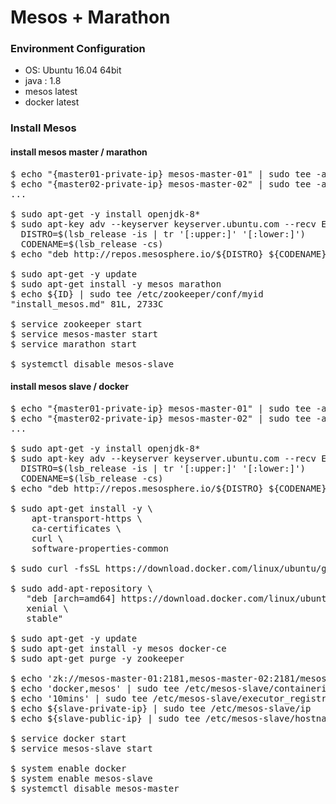 Mesos + Marathon
==================

### Environment Configuration
* OS: Ubuntu 16.04 64bit
* java : 1.8
* mesos latest
* docker latest

### Install Mesos

#### install mesos master / marathon

<pre>
$ echo "{master01-private-ip} mesos-master-01" | sudo tee -a /etc/hosts
$ echo "{master02-private-ip} mesos-master-02" | sudo tee -a /etc/hosts
...

$ sudo apt-get -y install openjdk-8*
$ sudo apt-key adv --keyserver keyserver.ubuntu.com --recv E56151BF
  DISTRO=$(lsb_release -is | tr '[:upper:]' '[:lower:]')
  CODENAME=$(lsb_release -cs)
$ echo "deb http://repos.mesosphere.io/${DISTRO} ${CODENAME} main" | sudo tee /etc/apt/sources.list.d/mesosphere.list

$ sudo apt-get -y update
$ sudo apt-get install -y mesos marathon
$ echo ${ID} | sudo tee /etc/zookeeper/conf/myid
"install_mesos.md" 81L, 2733C

$ service zookeeper start
$ service mesos-master start
$ service marathon start

$ systemctl disable mesos-slave
</pre>

#### install mesos slave / docker

<pre>
$ echo "{master01-private-ip} mesos-master-01" | sudo tee -a /etc/hosts
$ echo "{master02-private-ip} mesos-master-02" | sudo tee -a /etc/hosts
...

$ sudo apt-get -y install openjdk-8*
$ sudo apt-key adv --keyserver keyserver.ubuntu.com --recv E56151BF
  DISTRO=$(lsb_release -is | tr '[:upper:]' '[:lower:]')
  CODENAME=$(lsb_release -cs)
$ echo "deb http://repos.mesosphere.io/${DISTRO} ${CODENAME} main" | sudo tee /etc/apt/sources.list.d/mesosphere.list

$ sudo apt-get install -y \
    apt-transport-https \
    ca-certificates \
    curl \
    software-properties-common
  
$ sudo curl -fsSL https://download.docker.com/linux/ubuntu/gpg | sudo apt-key add -
  
$ sudo add-apt-repository \
   "deb [arch=amd64] https://download.docker.com/linux/ubuntu \
   xenial \
   stable"

$ sudo apt-get -y update
$ sudo apt-get install -y mesos docker-ce
$ sudo apt-get purge -y zookeeper

$ echo 'zk://mesos-master-01:2181,mesos-master-02:2181/mesos' | sudo tee /etc/mesos/zk
$ echo 'docker,mesos' | sudo tee /etc/mesos-slave/containerizers
$ echo '10mins' | sudo tee /etc/mesos-slave/executor_registration_timeout
$ echo ${slave-private-ip} | sudo tee /etc/mesos-slave/ip
$ echo ${slave-public-ip} | sudo tee /etc/mesos-slave/hostname

$ service docker start
$ service mesos-slave start

$ system enable docker
$ system enable mesos-slave
$ systemctl disable mesos-master
</pre>

